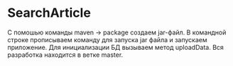 # SearchArticle
С помошью команды maven -> package создаем jar-файл.
В командной строке прописываем команду для запуска jar файла и запускаем приложение.
Для инициализации БД вызываем метод uploadData.
Вся разработка находится в ветке master.
